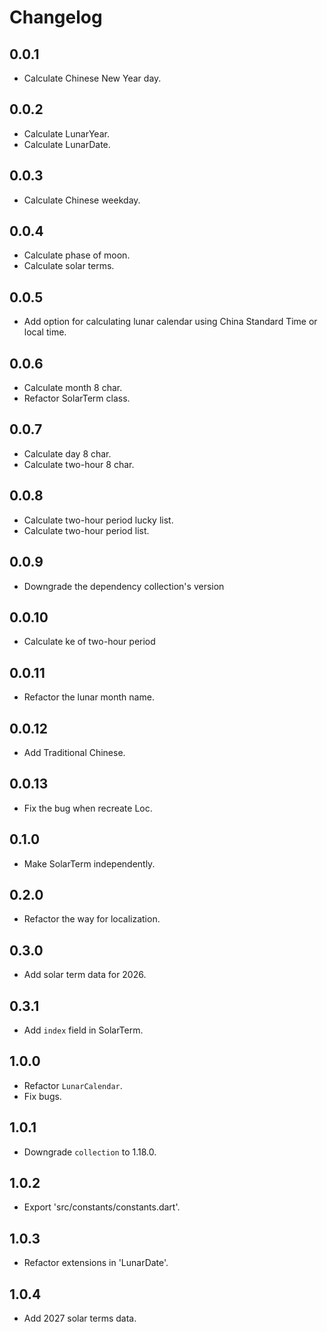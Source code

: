 # Changelog

## 0.0.1

- Calculate Chinese New Year day.

## 0.0.2

- Calculate LunarYear.
- Calculate LunarDate.

## 0.0.3

- Calculate Chinese weekday.

## 0.0.4

- Calculate phase of moon.
- Calculate solar terms.

## 0.0.5

- Add option for calculating lunar calendar using China Standard Time or local time.

## 0.0.6

- Calculate month 8 char.
- Refactor SolarTerm class.

## 0.0.7

- Calculate day 8 char.
- Calculate two-hour 8 char.

## 0.0.8

- Calculate two-hour period lucky list.
- Calculate two-hour period list.

## 0.0.9

- Downgrade the dependency collection's version

## 0.0.10

- Calculate ke of two-hour period

## 0.0.11

- Refactor the lunar month name.

## 0.0.12

- Add Traditional Chinese.

## 0.0.13

- Fix the bug when recreate Loc.

## 0.1.0

- Make SolarTerm independently.

## 0.2.0

- Refactor the way for localization.

## 0.3.0

- Add solar term data for 2026.

## 0.3.1

- Add `index` field in SolarTerm.

## 1.0.0

- Refactor `LunarCalendar`.
- Fix bugs.

## 1.0.1

- Downgrade `collection` to 1.18.0.

## 1.0.2

- Export 'src/constants/constants.dart'.

## 1.0.3

- Refactor extensions in 'LunarDate'.

## 1.0.4

- Add 2027 solar terms data.
